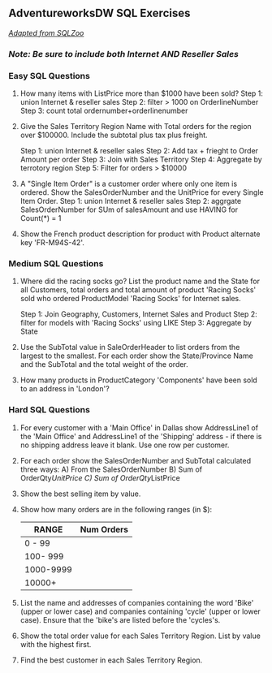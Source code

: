 ## AdventureworksDW SQL Exercises
_[Adapted from SQLZoo](https://sqlzoo.net/wiki)_

### _Note: Be sure to include both Internet AND Reseller Sales_ 

 
### Easy SQL Questions

1. How many items with ListPrice more than $1000 have been sold?
    Step 1: union Internet & reseller sales
    Step 2: filter  > 1000 on OrderlineNumber
    Step 3: count total ordernumber+orderlinenumber


1. Give the Sales Territory Region Name with Total orders for the region over $100000. Include the subtotal plus tax plus freight.

    Step 1: union Internet & reseller sales
    Step 2: Add tax + frieght to Order Amount per order
    Step 3: Join with Sales Territory 
    Step 4: Aggregate by terrotory region
    Step 5: Filter for orders > $10000

1. A "Single Item Order" is a customer order where only one item is ordered. Show the SalesOrderNumber and the UnitPrice for every Single Item Order.
    Step 1: union Internet & reseller sales
    Step 2: aggrgate SalesOrderNumber for SUm of salesAmount and use HAVING for Count(*) = 1

1. Show the French product description for product with Product alternate key 'FR-M94S-42'.

### Medium SQL Questions

1. Where did the racing socks go? List the product name and the State for all Customers, total orders and total amount of product  'Racing Socks' sold who ordered ProductModel 'Racing Socks' for Internet sales.

    Step 1: Join Geography, Customers, Internet Sales and Product
    Step 2: filter for models with 'Racing Socks' using LIKE
    Step 3: Aggregate by State 


1. Use the SubTotal value in SaleOrderHeader to list orders from the largest to the smallest. For each order show the State/Province Name and the SubTotal and the total weight of the order.

1. How many products in ProductCategory 'Components' have been sold to an address in 'London'?

### Hard SQL Questions
1. For every customer with a 'Main Office' in Dallas show AddressLine1 of the 'Main Office' and AddressLine1 of the 'Shipping' address - if there is no shipping address leave it blank. Use one row per customer.

1. For each order show the SalesOrderNumber and SubTotal calculated three ways:
A) From the SalesOrderNumber
B) Sum of OrderQty*UnitPrice
C) Sum of OrderQty*ListPrice

1. Show the best selling item by value.

1. Show how many orders are in the following ranges (in $):

    | RANGE | Num Orders |
    | ----------- | ----------- |  
    | 0 - 99 | |
    | 100- 999 | |
    | 1000-9999 | |
    | 10000+ | |

1. List the name and addresses of companies containing the word 'Bike' (upper or lower case) and companies containing 'cycle' (upper or lower case). Ensure that the 'bike's are listed before the 'cycles's.

1. Show the total order value for each Sales Territory Region. List by value with the highest first.

1. Find the best customer in each Sales Territory Region.    
